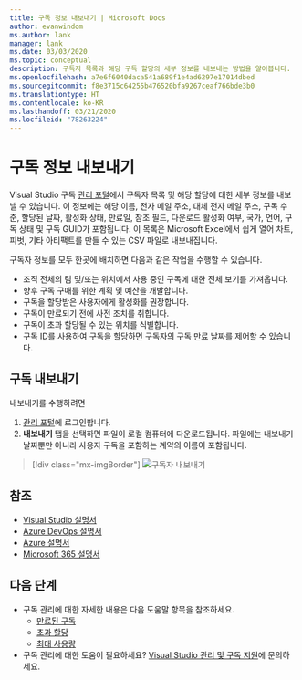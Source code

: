 ```yaml
---
title: 구독 정보 내보내기 | Microsoft Docs
author: evanwindom
ms.author: lank
manager: lank
ms.date: 03/03/2020
ms.topic: conceptual
description: 구독자 목록과 해당 구독 할당의 세부 정보를 내보내는 방법을 알아봅니다.
ms.openlocfilehash: a7e6f6040daca541a689f1e4ad6297e17014dbed
ms.sourcegitcommit: f8e3715c64255b476520bfa9267ceaf766bde3b0
ms.translationtype: HT
ms.contentlocale: ko-KR
ms.lasthandoff: 03/21/2020
ms.locfileid: "78263224"
---
```

# <a name="export-subscription-information"></a>구독 정보 내보내기
Visual Studio 구독 [관리 포털](https://manage.visualstudio.com)에서 구독자 목록 및 해당 할당에 대한 세부 정보를 내보낼 수 있습니다. 이 정보에는 해당 이름, 전자 메일 주소, 대체 전자 메일 주소, 구독 수준, 할당된 날짜, 활성화 상태, 만료일, 참조 필드, 다운로드 활성화 여부, 국가, 언어, 구독 상태 및 구독 GUID가 포함됩니다.  이 목록은 Microsoft Excel에서 쉽게 열어 차트, 피벗, 기타 아티팩트를 만들 수 있는 CSV 파일로 내보내집니다.

구독자 정보를 모두 한곳에 배치하면 다음과 같은 작업을 수행할 수 있습니다.
- 조직 전체의 팀 및/또는 위치에서 사용 중인 구독에 대한 전체 보기를 가져옵니다.
- 향후 구독 구매를 위한 계획 및 예산을 개발합니다. 
- 구독을 할당받은 사용자에게 활성화를 권장합니다.
- 구독이 만료되기 전에 사전 조치를 취합니다.  
- 구독이 초과 할당될 수 있는 위치를 식별합니다. 
- 구독 ID를 사용하여 구독을 할당하면 구독자의 구독 만료 날짜를 제어할 수 있습니다. 

## <a name="export-your-subscriptions"></a>구독 내보내기
내보내기를 수행하려면
1. [관리 포털](https://manage.visualstudio.com)에 로그인합니다.
2. **내보내기** 탭을 선택하면 파일이 로컬 컴퓨터에 다운로드됩니다. 파일에는 내보내기 날짜뿐만 아니라 사용자 구독을 포함하는 계약의 이름이 포함됩니다.
> [!div class="mx-imgBorder"]
> ![구독자 내보내기](_img/exporting-subscriptions/exporting-subscriptions.png)

## <a name="see-also"></a>참조
- [Visual Studio 설명서](https://docs.microsoft.com/visualstudio/)
- [Azure DevOps 설명서](https://docs.microsoft.com/azure/devops/)
- [Azure 설명서](https://docs.microsoft.com/azure/)
- [Microsoft 365 설명서](https://docs.microsoft.com/microsoft-365/)

## <a name="next-steps"></a>다음 단계
- 구독 관리에 대한 자세한 내용은 다음 도움말 항목을 참조하세요.
    - [만료된 구독](handle-expired-license.md)
    - [초과 할당](handle-overclaimed-license.md)
    - [최대 사용량](maximum-usage.md)
- 구독 관리에 대한 도움이 필요하세요?  [Visual Studio 관리 및 구독 지원](https://visualstudio.microsoft.com/support/support-overview-vs)에 문의하세요.



